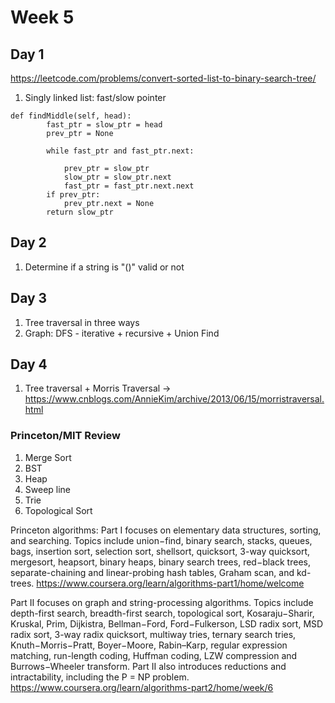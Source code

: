 # Week 5

## Day 1
https://leetcode.com/problems/convert-sorted-list-to-binary-search-tree/
1. Singly linked list: fast/slow pointer
```python3
def findMiddle(self, head):
        fast_ptr = slow_ptr = head
        prev_ptr = None
        
        while fast_ptr and fast_ptr.next:
            
            prev_ptr = slow_ptr
            slow_ptr = slow_ptr.next
            fast_ptr = fast_ptr.next.next
        if prev_ptr:
            prev_ptr.next = None
        return slow_ptr
```
## Day 2
1. Determine if a string is "()" valid or not
## Day 3
1. Tree traversal in three ways
2. Graph: DFS - iterative + recursive + Union Find
## Day 4
1. Tree traversal + Morris Traversal -> https://www.cnblogs.com/AnnieKim/archive/2013/06/15/morristraversal.html

### Princeton/MIT Review
1. Merge Sort
2. BST
3. Heap
3. Sweep line
4. Trie
5. Topological Sort



Princeton algorithms:
Part I focuses on elementary data structures, sorting, and searching. Topics include union−find, binary search, stacks, queues, bags, insertion sort, selection sort, shellsort, quicksort, 3-way quicksort, mergesort, heapsort, binary heaps, binary search trees, red−black trees, separate-chaining and linear-probing hash tables, Graham scan, and kd-trees.
https://www.coursera.org/learn/algorithms-part1/home/welcome


Part II focuses on graph and string-processing algorithms. Topics include depth-first search, breadth-first search, topological sort, Kosaraju−Sharir, Kruskal, Prim, Dijkistra, Bellman−Ford, Ford−Fulkerson, LSD radix sort, MSD radix sort, 3-way radix quicksort, multiway tries, ternary search tries, Knuth−Morris−Pratt, Boyer−Moore, Rabin–Karp, regular expression matching, run-length coding, Huffman coding, LZW compression and Burrows−Wheeler transform. Part II also introduces reductions and intractability, including the P = NP problem.
https://www.coursera.org/learn/algorithms-part2/home/week/6


